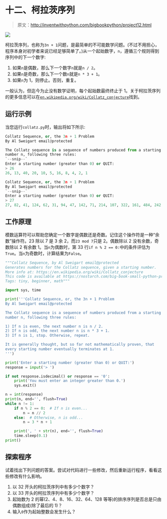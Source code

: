 # 十二、柯拉茨序列

> 原文：<http://inventwithpython.com/bigbookpython/project12.html>

![](img/9d995d63aaead72cad01120081eb8f75.png)

柯拉茨序列，也称为`3n + 1`问题，是最简单的不可能数学问题。(不过不用担心，程序本身对初学者来说已经足够简单了。)从一个起始数字，`n`，遵循三个规则得到序列中的下一个数字:

1.  如果`n`是偶数，那么下一个数字`n`就是`n / 2`。
2.  如果`n`是奇数，那么下一个数`n`就是`n * 3 + 1`。
3.  如果`n`为 1，则停止。否则，重复。

一般认为，但迄今为止没有数学证明，每个起始数最终终止于 1。关于柯拉茨序列的更多信息可以在[`en.wikipedia.org/wiki/Collatz_conjecture`](https://en.wikipedia.org/wiki/Collatz_conjecture)找到。

## 运行示例

当您运行`collatz.py`时，输出将如下所示:

```py
Collatz Sequence, or, the 3n + 1 Problem
By Al Sweigart email@protected

The Collatz sequence is a sequence of numbers produced from a starting
number n, following three rules:
`--snip--`
Enter a starting number (greater than 0) or QUIT:
> 26
26, 13, 40, 20, 10, 5, 16, 8, 4, 2, 1

Collatz Sequence, or, the 3n + 1 Problem
By Al Sweigart email@protected
`--snip--`
Enter a starting number (greater than 0) or QUIT:
> 27
27, 82, 41, 124, 62, 31, 94, 47, 142, 71, 214, 107, 322, 161, 484, 242, 121, 364, 182, 91, 274, 137, 412, 206, 103, 310, 155, 466, 233, 700, 350, 175, 526, 263, 790, 395, 1186, 593, 1780, 890, 445, 1336, 668, 334, 167, 502, 251, 754, 377, 1132, 566, 283, 850, 425, 1276, 638, 319, 958, 479, 1438, 719, 2158, 1079, 3238, 1619, 4858, 2429, 7288, 3644, 1822, 911, 2734, 1367, 4102, 2051, 6154, 3077, 9232, 4616, 2308, 1154, 577, 1732, 866, 433, 1300, 650, 325, 976, 488, 244, 122, 61, 184, 92, 46, 23, 70, 35, 106, 53, 160, 80, 40, 20, 10, 5, 16, 8, 4, 2, 1
```

## 工作原理

模数运算符可以帮助您确定一个数字是偶数还是奇数。记住这个操作符是一种“余数”操作符。23 除以 7 是 3 余 2，而`23 mod 7`只是 2。偶数除以 2 没有余数，奇数除以 2 有余数 1。当`n`为偶数时，第 33 行`if n % 2 == 0:`中的条件评估为`True`。当`n`为奇数时，计算结果为`False`。

```py
"""Collatz Sequence, by Al Sweigart email@protected
Generates numbers for the Collatz sequence, given a starting number.
More info at: https://en.wikipedia.org/wiki/Collatz_conjecture
This code is available at https://nostarch.com/big-book-small-python-programming
Tags: tiny, beginner, math"""

import sys, time

print('''Collatz Sequence, or, the 3n + 1 Problem
By Al Sweigart email@protected

The Collatz sequence is a sequence of numbers produced from a starting
number n, following three rules:

1) If n is even, the next number n is n / 2.
2) If n is odd, the next number n is n * 3 + 1.
3) If n is 1, stop. Otherwise, repeat.

It is generally thought, but so far not mathematically proven, that
every starting number eventually terminates at 1.
''')

print('Enter a starting number (greater than 0) or QUIT:')
response = input('> ')

if not response.isdecimal() or response == '0':
    print('You must enter an integer greater than 0.')
    sys.exit()

n = int(response)
print(n, end='', flush=True)
while n != 1:
    if n % 2 == 0:  # If n is even...
        n = n // 2
    else:  # Otherwise, n is odd...
        n = 3 * n + 1

    print(', ' + str(n), end='', flush=True)
    time.sleep(0.1)
print() 
```

## 探索程序

试着找出下列问题的答案。尝试对代码进行一些修改，然后重新运行程序，看看这些修改有什么影响。

1.  以 32 开头的柯拉茨序列中有多少个数字？
2.  以 33 开头的柯拉茨序列中有多少个数字？
3.  起始数为 2 的幂(2、4、8、16、32、64、128 等等)的排序序列是否总是只由偶数组成(除了最后的 1)？
4.  输入`0`作为起始整数会发生什么？